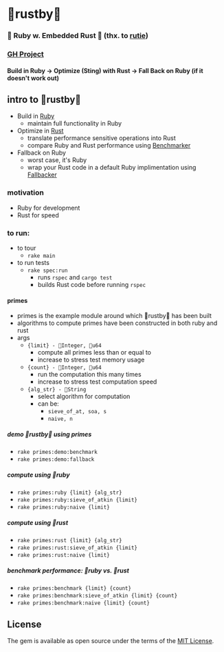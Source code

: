 # 🦀rustby🐝

### 💎 Ruby w. Embedded Rust 🦀 (thx. to [rutie](https://github.com/danielpclark/rutie))
### [GH Project](https://github.com/users/nathanielBellamy/projects/2)

#### Build in Ruby  ->  Optimize (Sting) with Rust  ->  Fall Back on Ruby (if it doesn't work out)

## intro to 🦀rustby🐝

- Build in [Ruby](https://www.ruby-lang.org/en/)
  - maintain full functionality in Ruby
- Optimize in [Rust](https://www.rust-lang.org/)
  - translate performance sensitive operations into Rust
  - compare Ruby and Rust performance using [Benchmarker](https://github.com/nathanielBellamy/rustby/blob/main/lib/services/benchmarker.rb#L8)
- Fallback on Ruby
  - worst case, it's Ruby
  - wrap your Rust code in a default Ruby implimentation using [Fallbacker](https://github.com/nathanielBellamy/rustby/blob/main/lib/services/fallbacker.rb#L8)

### motivation

- Ruby for development
- Rust for speed

### to run:

- to tour
  - `rake main`
- to run tests
  - `rake spec:run`
    - runs `rspec` and `cargo test`
    - builds Rust code before running `rspec`

#### primes

  - primes is the example module around which 🦀rustby🐝 has been built
  - algorithms to compute primes have been constructed in both ruby and rust
  - args
    - `{limit} - 💎Integer, 🦀u64`
      - compute all primes less than or equal to
      - increase to stress test memory usage
    - `{count} - 💎Integer, 🦀u64`
      - run the computation this many times
      - increase to stress test computation speed
    - `{alg_str} - 💎String`
      - select algorithm for computation
      - can be:
        - `sieve_of_at, soa, s`
        - `naive, n`

##### demo 🦀rustby🐝 using primes

- `rake primes:demo:benchmark`
- `rake primes:demo:fallback`

##### compute using 💎ruby

 - `rake primes:ruby {limit} {alg_str}`
 - `rake primes:ruby:sieve_of_atkin {limit}`
 - `rake primes:ruby:naive {limit}`

##### compute using 🦀rust

 - `rake primes:rust {limit} {alg_str}`
 - `rake primes:rust:sieve_of_atkin {limit}`
 - `rake primes:rust:naive {limit}`

##### benchmark performance: 💎ruby vs. 🦀rust

 - `rake primes:benchmark {limit} {count}`
 - `rake primes:benchmark:sieve_of_atkin {limit} {count}`
 - `rake primes:benchmark:naive {limit} {count}`

## License

The gem is available as open source under the terms of the [MIT License](https://opensource.org/licenses/MIT).
